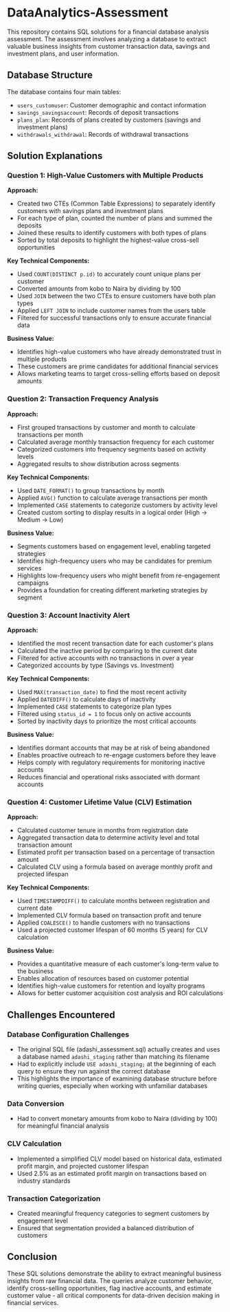 # DataAnalytics-Assessment

This repository contains SQL solutions for a financial database analysis assessment. The assessment involves analyzing a database to extract valuable business insights from customer transaction data, savings and investment plans, and user information.

## Database Structure

The database contains four main tables:
- `users_customuser`: Customer demographic and contact information
- `savings_savingsaccount`: Records of deposit transactions
- `plans_plan`: Records of plans created by customers (savings and investment plans)
- `withdrawals_withdrawal`: Records of withdrawal transactions

## Solution Explanations

### Question 1: High-Value Customers with Multiple Products

**Approach:**
- Created two CTEs (Common Table Expressions) to separately identify customers with savings plans and investment plans
- For each type of plan, counted the number of plans and summed the deposits
- Joined these results to identify customers with both types of plans
- Sorted by total deposits to highlight the highest-value cross-sell opportunities

**Key Technical Components:**
- Used `COUNT(DISTINCT p.id)` to accurately count unique plans per customer
- Converted amounts from kobo to Naira by dividing by 100
- Used `JOIN` between the two CTEs to ensure customers have both plan types
- Applied `LEFT JOIN` to include customer names from the users table
- Filtered for successful transactions only to ensure accurate financial data

**Business Value:**
- Identifies high-value customers who have already demonstrated trust in multiple products
- These customers are prime candidates for additional financial services
- Allows marketing teams to target cross-selling efforts based on deposit amounts

### Question 2: Transaction Frequency Analysis

**Approach:**
- First grouped transactions by customer and month to calculate transactions per month
- Calculated average monthly transaction frequency for each customer
- Categorized customers into frequency segments based on activity levels
- Aggregated results to show distribution across segments

**Key Technical Components:**
- Used `DATE_FORMAT()` to group transactions by month
- Applied `AVG()` function to calculate average transactions per month
- Implemented `CASE` statements to categorize customers by activity level
- Created custom sorting to display results in a logical order (High → Medium → Low)

**Business Value:**
- Segments customers based on engagement level, enabling targeted strategies
- Identifies high-frequency users who may be candidates for premium services
- Highlights low-frequency users who might benefit from re-engagement campaigns
- Provides a foundation for creating different marketing strategies by segment

### Question 3: Account Inactivity Alert

**Approach:**
- Identified the most recent transaction date for each customer's plans
- Calculated the inactive period by comparing to the current date
- Filtered for active accounts with no transactions in over a year
- Categorized accounts by type (Savings vs. Investment)

**Key Technical Components:**
- Used `MAX(transaction_date)` to find the most recent activity
- Applied `DATEDIFF()` to calculate days of inactivity
- Implemented `CASE` statements to categorize plan types
- Filtered using `status_id = 1` to focus only on active accounts
- Sorted by inactivity days to prioritize the most critical accounts

**Business Value:**
- Identifies dormant accounts that may be at risk of being abandoned
- Enables proactive outreach to re-engage customers before they leave
- Helps comply with regulatory requirements for monitoring inactive accounts
- Reduces financial and operational risks associated with dormant accounts

### Question 4: Customer Lifetime Value (CLV) Estimation

**Approach:**
- Calculated customer tenure in months from registration date
- Aggregated transaction data to determine activity level and total transaction amount
- Estimated profit per transaction based on a percentage of transaction amount
- Calculated CLV using a formula based on average monthly profit and projected lifespan

**Key Technical Components:**
- Used `TIMESTAMPDIFF()` to calculate months between registration and current date
- Implemented CLV formula based on transaction profit and tenure
- Applied `COALESCE()` to handle customers with no transactions
- Used a projected customer lifespan of 60 months (5 years) for CLV calculation

**Business Value:**
- Provides a quantitative measure of each customer's long-term value to the business
- Enables allocation of resources based on customer potential
- Identifies high-value customers for retention and loyalty programs
- Allows for better customer acquisition cost analysis and ROI calculations

## Challenges Encountered

### Database Configuration Challenges
- The original SQL file (adashi_assessment.sql) actually creates and uses a database named `adashi_staging` rather than matching its filename
- Had to explicitly include `USE adashi_staging;` at the beginning of each query to ensure they run against the correct database
- This highlights the importance of examining database structure before writing queries, especially when working with unfamiliar databases

### Data Conversion
- Had to convert monetary amounts from kobo to Naira (dividing by 100) for meaningful financial analysis

### CLV Calculation
- Implemented a simplified CLV model based on historical data, estimated profit margin, and projected customer lifespan
- Used 2.5% as an estimated profit margin on transactions based on industry standards

### Transaction Categorization
- Created meaningful frequency categories to segment customers by engagement level
- Ensured that segmentation provided a balanced distribution of customers

## Conclusion

These SQL solutions demonstrate the ability to extract meaningful business insights from raw financial data. The queries analyze customer behavior, identify cross-selling opportunities, flag inactive accounts, and estimate customer value - all critical components for data-driven decision making in financial services. 